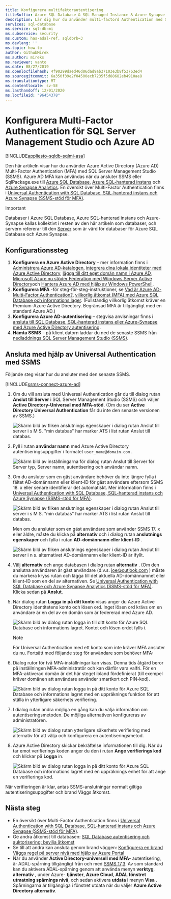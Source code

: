 ```yaml
---
title: Konfigurera multifaktorautentisering
titleSuffix: Azure SQL Database & SQL Managed Instance & Azure Synapse Analytics
description: Lär dig hur du använder multi-factord Authentication med SSMS för Azure SQL Database, Azure SQL-hanterad instans och Azure Synapse Analytics.
services: sql-database
ms.service: sql-db-mi
ms.subservice: security
ms.custom: has-adal-ref, sqldbrb=3
ms.devlang: ''
ms.topic: how-to
author: GithubMirek
ms.author: mireks
ms.reviewer: vanto
ms.date: 08/27/2019
ms.openlocfilehash: 4f90299daed46d06dad9ab37103e3b8f53763ed4
ms.sourcegitcommit: 6a350f39e2f04500ecb7235f5d88682eb4910ae8
ms.translationtype: MT
ms.contentlocale: sv-SE
ms.lasthandoff: 12/01/2020
ms.locfileid: "96454378"
---
```

# <a name="configure-multi-factor-authentication-for-sql-server-management-studio-and-azure-ad"></a>Konfigurera Multi-Factor Authentication för SQL Server Management Studio och Azure AD
[!INCLUDE[appliesto-sqldb-sqlmi-asa](../includes/appliesto-sqldb-sqlmi-asa.md)]

Den här artikeln visar hur du använder Azure Active Directory (Azure AD) Multi-Factor Authentication (MFA) med SQL Server Management Studio (SSMS). Azure AD MFA kan användas när du ansluter SSMS eller SqlPackage.exe till [Azure SQL Database](sql-database-paas-overview.md), [Azure SQL-hanterad instans](../managed-instance/sql-managed-instance-paas-overview.md) och [Azure Synapse Analytics](../../synapse-analytics/sql-data-warehouse/sql-data-warehouse-overview-what-is.md). En översikt över Multi-Factor Authentication finns i [Universal Authentication with SQL Database, SQL-hanterad instans och Azure Synapse (SSMS-stöd för MFA)](../database/authentication-mfa-ssms-overview.md).

> [!IMPORTANT]
> Databaser i Azure SQL Database, Azure SQL-hanterad instans och Azure-Synapse kallas kollektivt i resten av den här artikeln som databaser, och servern refererar till den [Server](logical-servers.md) som är värd för databaser för Azure SQL Database och Azure Synapse.

## <a name="configuration-steps"></a>Konfigurationssteg

1. **Konfigurera en Azure Active Directory** – mer information finns i [Administrera Azure AD-katalogen](/previous-versions/azure/azure-services/hh967611(v=azure.100)), [integrera dina lokala identiteter med Azure Active Directory](../../active-directory/hybrid/whatis-hybrid-identity.md), [lägga till ditt eget domän namn i Azure AD](https://azure.microsoft.com/blog/20../../windows-azure-now-supports-federation-with-windows-server-active-directory/), [Microsoft Azure nu stöder Federation med Windows Server Active Directory](https://azure.microsoft.com/blog/20../../windows-azure-now-supports-federation-with-windows-server-active-directory/)och [Hantera Azure AD med hjälp av Windows PowerShell](/previous-versions/azure/jj151815(v=azure.100)).
2. **Konfigurera MFA** -för steg-för-steg-instruktioner, se [Vad är Azure AD-Multi-Factor Authentication?](../../active-directory/authentication/concept-mfa-howitworks.md), [villkorlig åtkomst (MFA) med Azure SQL Database och informations lager](conditional-access-configure.md). (Fullständig villkorlig åtkomst kräver en Premium-Azure Active Directory. Begränsad MFA är tillgängligt med en standard Azure AD.)
3. **Konfigurera Azure AD-autentisering** – stegvisa anvisningar finns i [ansluta till SQL Database, SQL-hanterad instans eller Azure-Synapse med Azure Active Directory autentisering](authentication-aad-overview.md).
4. **Hämta SSMS** – på klient datorn laddar du ned de senaste SSMS från [nedladdnings SQL Server Management Studio (SSMS)](/sql/ssms/download-sql-server-management-studio-ssms).

## <a name="connecting-by-using-universal-authentication-with-ssms"></a>Ansluta med hjälp av Universal Authentication med SSMS

Följande steg visar hur du ansluter med den senaste SSMS.

[!INCLUDE[ssms-connect-azure-ad](../includes/ssms-connect-azure-ad.md)]

1. Om du vill ansluta med Universal Authentication går du till dialog rutan **Anslut till Server** i SQL Server Management Studio (SSMS) och väljer **Active Directory-Universal med MFA-stöd**. (Om du ser **Active Directory Universal Authentication** får du inte den senaste versionen av SSMS.)

   ![Skärm bild av fliken anslutnings egenskaper i dialog rutan Anslut till server i s M S. "min databas" har marker ATS i list rutan Anslut till databas.](./media/authentication-mfa-ssms-configure/mfa-no-tenant-ssms.png)  
2. Fyll i rutan **användar namn** med Azure Active Directory autentiseringsuppgifter i formatet `user_name@domain.com` .

   ![Skärm bild av inställningarna för dialog rutan Anslut till Server för Server typ, Server namn, autentisering och användar namn.](./media/authentication-mfa-ssms-configure/1mfa-universal-connect-user.png)
3. Om du ansluter som en gäst användare behöver du inte längre fylla i fältet AD-domännamn eller klient-ID för gäst användare eftersom SSMS 18. x eller senare identifierar det automatiskt. Mer information finns i [Universal Authentication with SQL Database, SQL-hanterad instans och Azure Synapse (SSMS-stöd för MFA)](../database/authentication-mfa-ssms-overview.md).

   ![Skärm bild av fliken anslutnings egenskaper i dialog rutan Anslut till server i s M S. "min databas" har marker ATS i list rutan Anslut till databas.](./media/authentication-mfa-ssms-configure/mfa-no-tenant-ssms.png)

   Men om du ansluter som en gäst användare som använder SSMS 17. x eller äldre, måste du klicka på **alternativ** och i dialog rutan **anslutnings egenskaper** och fylla i rutan **AD-domännamn eller klient-ID** .

   ![Skärm bild av fliken anslutnings egenskaper i dialog rutan Anslut till server i n s. alternativet AD-domännamn eller klient-ID är ifyllt.](./media/authentication-mfa-ssms-configure/mfa-tenant-ssms.png)

4. Välj **alternativ** och ange databasen i dialog rutan **alternativ** . (Om den anslutna användaren är gäst användare (d.v.s. joe@outlook.com ) måste du markera kryss rutan och lägga till det aktuella AD-domännamnet eller klient-ID som en del av alternativen. Se [Universal Authentication with SQL Database och Azure Synapse Analytics (SSMS-stöd för MFA)](../database/authentication-mfa-ssms-overview.md). Klicka sedan på **Anslut**.  
5. När dialog rutan **Logga in på ditt konto** visas anger du Azure Active Directory identitetens konto och lösen ord. Inget lösen ord krävs om en användare är en del av en domän som är federerad med Azure AD.

   ![Skärm bild av dialog rutan logga in till ditt konto för Azure SQL Database och informations lagret. Kontot och lösen ordet fylls i.](./media/authentication-mfa-ssms-configure/2mfa-sign-in.png)  

   > [!NOTE]
   > För Universal Authentication med ett konto som inte kräver MFA ansluter du nu. Fortsätt med följande steg för användare som behöver MFA:
   >  

6. Dialog rutor för två MFA-inställningar kan visas. Denna tids åtgärd beror på inställningen MFA-administratör och kan därför vara valfri. För en MFA-aktiverad domän är det här steget ibland fördefinierat (till exempel kräver domänen att användare använder smartkort och PIN-kod).

   ![Skärm bild av dialog rutan logga in på ditt konto för Azure SQL Database och informations lagret med en uppräknings funktion för att ställa in ytterligare säkerhets verifiering.](./media/authentication-mfa-ssms-configure/3mfa-setup.png)
  
7. I dialog rutan andra möjliga en gång kan du välja information om autentiseringsmetoden. De möjliga alternativen konfigureras av administratören.

   ![Skärm bild av dialog rutan ytterligare säkerhets verifiering med alternativ för att välja och konfigurera en autentiseringsmetod.](./media/authentication-mfa-ssms-configure/4mfa-verify-1.png)  
8. Azure Active Directory skickar bekräftelse informationen till dig. När du tar emot verifierings koden anger du den i rutan **Ange verifierings kod** och klickar på **Logga** in.

   ![Skärm bild av dialog rutan logga in på ditt konto för Azure SQL Database och informations lagret med en uppräknings enhet för att ange en verifierings kod.](./media/authentication-mfa-ssms-configure/5mfa-verify-2.png)  

När verifieringen är klar, antas SSMS-anslutningar normalt giltiga autentiseringsuppgifter och brand Väggs åtkomst.

## <a name="next-steps"></a>Nästa steg

- En översikt över Multi-Factor Authentication finns i [Universal Authentication with SQL Database, SQL-hanterad instans och Azure Synapse (SSMS-stöd för MFA)](../database/authentication-mfa-ssms-overview.md).  
- Ge andra åtkomst till databasen: [SQL Database autentisering och auktorisering: bevilja åtkomst](logins-create-manage.md)  
- Se till att andra kan ansluta genom brand väggen: [Konfigurera en brand Väggs regel på server nivå med hjälp av Azure Portal](./firewall-configure.md)  
- När du använder **Active Directory-universell med MFA-** autentisering, är ADAL-spårning tillgängligt från och med [SSMS 17,3](/sql/ssms/download-sql-server-management-studio-ssms). Av som standard kan du aktivera ADAL-spårning genom att använda menyn **verktyg**, **alternativ** , under Azure- **tjänster**, **Azure Cloud**, **ADAL fönstret utmatning spårnings nivå**, och sedan aktivera **utdata**  i menyn **Visa** . Spårningarna är tillgängliga i fönstret utdata när du väljer **Azure Active Directory alternativ**.